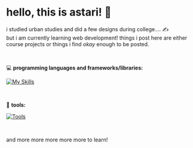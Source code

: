 # hello, this is astari! 👋



i studied urban studies and did a few designs during college.... ✍️
<br/>
but i am currently learning web development! things i post here are either course projects or things i find *okay* enough to be posted.

<br/>

💻  **programming languages and frameworks/libraries:**

[![My Skills](https://skillicons.dev/icons?i=js,ts,html,css,react,tailwind,nextjs,redux&theme=light)](https://skillicons.dev)

<br/>

💾  **tools:**

[![Tools](https://skillicons.dev/icons?i=vscode,ps,ai,autocad,sketchup&theme=light)](https://skillicons.dev)

<br/>

and more more more more more to learn!
